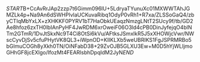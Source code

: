 $START$B+CcAvRrJAp2zzp7t6Gimm096lU+5LdryaTYunuXc01MXWWTAhJGMZLk4p+Na9An6dSWHPlvlaUCKuvaRibq1OdyP0vRh1+R7xa/ZLSSoGaQ4/zbyCTIqMbYxLX+zXHKKF0PYRV1bT7HaObkUEaqzNmzgLNtT2SUcy9f/tb/GD2Ae8hfoz6zxTH0lbIAnPyHF4JwRDM6xrOweiF06O3ld4cPB0DinJyfejqO4blNTm2GTmR/1DvJtSkxNc9T4Ci8OtSi6kVu/AFtksJSmxlkR5J5xXHOWjcVwr/NWscCyvDjSv5cfuPHytVK8QL3+iWpnOD+KIIKLXb5weUBRIKS1FgJSPRMRBo5bGlmuCOGh8yXkh0TN/OiNFabD38+29ZvOJB5GLXU3Ew+M0D5hYjWLIjmoGHhGF8jcEXlgo/IfozMt4FEARlsbhDpqIdM2JyN$END$